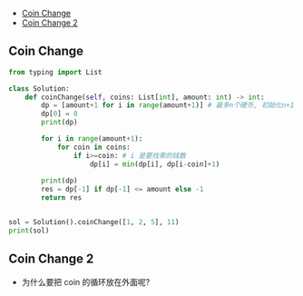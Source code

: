 - [Coin Change](#coin-change)
- [Coin Change 2](#coin-change-2)

## Coin Change


```py
from typing import List

class Solution:
    def coinChange(self, coins: List[int], amount: int) -> int:
        dp = [amount+1 for i in range(amount+1)] # 最多n个硬币, 初始化n+1就很安全
        dp[0] = 0
        print(dp)

        for i in range(amount+1):
            for coin in coins:
                if i>=coin: # i 是要找零的钱数
                    dp[i] = min(dp[i], dp[i-coin]+1)
        
        print(dp)
        res = dp[-1] if dp[-1] <= amount else -1
        return res


sol = Solution().coinChange([1, 2, 5], 11)
print(sol)
```



## Coin Change 2

- 为什么要把 coin 的循环放在外面呢?